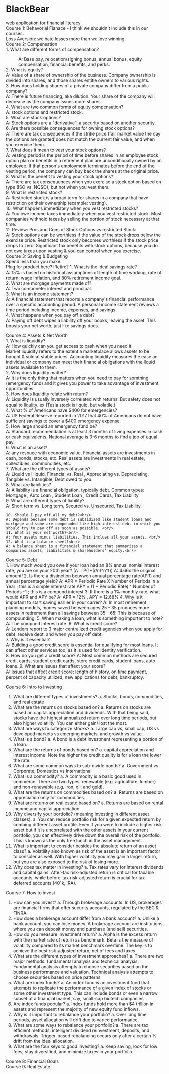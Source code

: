 # BlackBear
web application for financial literacy<br/>
Course 1: Behavorial Fianace - I think we shouldn't include this in our courses. <br/>
  Loss Aversion: we hate losses more than we love winning. <br/>
Course 2: Compensation<br/>
    1. What are different forms of compensation?<br/>
        <dd>A: Base pay, relocation/signing bonus, annual bonus, equity compensation, financial benefits, and perks.<br/></dd>
    2. What is equity?<br/>
        A: Value of a share of ownership of the business. Company ownership is divided into shares, and those shares entitle owners to                various rights. <br/>
    3. How does holding shares of a private company differ from a public company?<br/>
        A: There is future financing, aka dilution. Your share of the company will decrease as the company issues more shares. <br/>
    4. What are two common forms of equity compensation?<br/>
        A: stock options and restricted stock.<br/>
    5. What are stock options?<br/>
        A: Stock options are a "derivative", a security based on another security. <br/>
    6. Are there possible consequences for owning stock options?<br/>
        A: There are tax consequences if the strike price (fair market value the day the options are granted)does not match the current             fair value, and when you exercise them. <br/>
    7. What does it mean to vest your stock options?<br/>
        A:  vesting period is the period of time before shares in an employee stock option plan or benefits in a retirement plan are                    unconditionally owned by an employee. If that person's employment terminates before the end of the vesting period, the                    company can buy back the shares at the original price.<br/>
    8. What is the benefit to vesting your stock options?<br/>
        A: There are tax consequences when you exercise a stock option based on type (ISO vs. NQSO), but not when you vest them. <br/>
    9. What is restricted stock?<br/>
        A: Restricted stock is a broad term for shares in a company that have restriction on their ownership (example: vesting). <br/>
    10. What happens immediately when you vest restricted stocks?<br/>
        A: You owe income taxes immediately when you vest restricted stock. Most companies withhold taxes by selling the portion of               stock necessary at that time. <br/>
    11. Review: Pros and Cons of Stock Options vs restricted Stock:<br/>
        A: Stock options can be worthless if the value of the stock drops below the exercise price. Restricted stock only becomes
          worthless if the stock price drops to zero. Significant tax benefits with stock options, because you do not owe taxes upon                vesting & you can control when you exercise. <br/>
Course 3: Saving & Budgeting<br/>
    Spend less than you make. <br/>
    Plug for product here? iRetire?
    1. What is the ideal savings rate?<br/> 
      A: 15% is based on historical assumptions of length of time working, rate of return, wage inflation, and 80% retirement income            goal.<br/> 
    2. What are morgage payments made of?<br/> 
      A: Two componete: interest and principal.<br/> 
    3. What is an income statement?<br/> 
      A:  A financial statement that reports a company's financial performance over a specific accounting period. A personal income statement reviews a time period including income, expenses, and savings. <br/> 
    4. What happens when you pay off a debt? <br/> 
    A: Paying off debt wipes a liability off your books, leaving the asset. This boosts your net worth, just like savings does. <br/> 
    
Course 4: Assets & Net Worth<br/>
    1. What is liquidity?<br/> 
    A: How quickly can you get access to cash when you need it. <br/> 
    Market liquidity refers to the extent a marketplace allows assets to be bought & sold at stable prices.
    Accounting liquidity measures the ease an individual or company can meet their financial obligations with the liquid assets             available to them. <br/> 
    2. Why does liquidity matter? <br/> 
    A: It is the only thing that matters when you need to pay for somthing (emergency fund) and it gives you power to take advantage of investment opportunities. <br/> 
    3. How does liquidity relate with return?<br/> 
      A: Liquidity is usually inversely correlated with returns. But safety does not equal to liquiity. ex (Tesla stock is liquid, but volatile.) <br/> 
    4. What % of Americans have $400  for emergencies?<br/> 
     A: US Federal Reserve reported in 2017 that 40% of Americans do not have sufficient savings to cover a $400 emergency expense.<br/> 
    5. How large should an emergency fund be?<br/> 
      A: Standard recommendation is at least 3 months of living expenses in cash or cash equivalents. National average is 3-6 months to    find a job of equal pay. <br/> 
    6. What is an asset?<br/> 
      A: any resouce with economic value. Financial assets are investments in cash, bonds, stocks, etc. Real assets are investments in real estate, collectibles, commondities, etc. <br/> 
    7. What are  the different types of assets?<br/> 
      A: Liquid vs Illiquid, Financial vs. Real , Appreciating vs. Depreciating, Tangible vs. Intangible, Debt owed to you. <br/> 
    8. What are liabilities?<br/> 
      A: A liability is a financial obligation, typically debt. Common types: Mortgage , Auto Loan , Student Loan , Credit Cards, Tax Liability<br/> 
    9. What are different types of liability?<br/> 
        A: Short term vs. Long term, Secured vs. Unsecured, Tax Liability. <br/> 

    10. Should I pay off all my debt?<br/> 
    A: Depends because some debt is subsidized like student loans and mortgage and some are compounded like high interest debt in which you should try to pay off as soon as possible. <br/> 
    11. What is your net worth?<br/> 
    A: Your assets minus liabilities. This inclues all your assets. <br/> 
    12. What is a balance sheet?<br/> 
    A: A balance sheet is a financial statement that summarizes a companies assets, liabilities & shareholders’ equity.<br/>  
Course 5: Debt<br/>
    1. How much would you owe if your loan had an 8% annual nomial interest rate, you are on your 20th year? (A = P(1+(r/n)^n*t))
     A: 4.66x the original amount!
    2. Is there a distinction betwwen annual percentage rate(APR) and annual percentage yield?
    A: APR = Periodic Rate X Number of Periods in a Year ; this is a simple interest rate
       APY = (1 + Periodic Rate) ^ Number of Periods -1 ; this is a compund interest
    3. If there is a 1% monthly rate, what would APR and APY be?
      A: APR = 12% , APY = 12.68%
    4. Why is it important to start saving earlier in your carrer?
      A: In most retirement planning models, money saved between ages 25 - 35 produces more assets in retirement than all savings between 35 – 65! This is because of compounding. 
    5. When making a loan, what is something important to note?
     A: The compund interest rate.
    6. What is credit score?<br/> 
    A: Lenders report to 3 major centralized credit agencies when you apply for debt, receive debt, and when you pay off debt. <br/> 
   7. Why is it essential?<br/> 
    A: Building a good credit score is essential for qualifying for most loans. It can affect other services too, as it is used for identity verification. <br/> 
    8. How do you get a credit score?
    A: Most common methods are secured credit cards, student credit cards, store credit cards, student loans, auto loans. 
    9. What are issues that affect your score?<br/> 
    A:  Issues that affect credit score: length of history, on time payment, percent of capacity utilized, new applications for debt, bankruptcy. <br/>  
     
       
Course 6: Intro to Investing<br/>
1.	What are different types of investments?
a.	Stocks, bonds, commodities, and real estate
2.	What are the returns on stocks based on?
a.	Returns on stocks are based on capital appreciation and dividends. With that being said, stocks have the highest annualized return over long time periods, but also higher volatility. You can either gain/ lost the most. 
3.	What are ways to categorize stocks?
a.	Large cap vs, small cap, US vs developed markets vs emerging markets, and growth vs value. 
4.	What is a bond?
a.	A bond is a debt investment representing a portion of a loan. 
5.	What are the returns of bonds based on?
a.	 capital appreciation and interest income. Note the higher the credit quality is for a loan the lower the rate. 
6.	What are some common ways to sub-divide bonds?
a.	Government vs Corporate, Domestics vs International 
7.	What is a commodity?
a.	A commodity is a basic good used in commerce. There are two types: renewable (e.g. agriculture, lumber) and non-renewable (e.g. iron, oil, and gold). 
8.	What are the returns on commodities based on?
a.	Returns are based on appreciation only for commodities. 
9.	What are returns on real estate based on? 
a.	Returns are based on rental income and capital appreciation
10.	Why diversify your portfolio? (meaning investing in different asset classes). 
a.	You can reduce portfolio risk for a given expected return by combing different asset profile. Even if you were to include a higher risk asset but if it is uncorrelated with the other assets in your current portfolio, you can effectively drive down the overall risk of the portfolio. This is known as the only free lunch in the asset management. 
11.	What is important to consider besides the absolute return of an asset class? 
a.	Volatility also known as risk of the asset is an important factor to consider as well.  With higher volatility you may gain a larger return, but you are also exposed to the risk of losing more. 
12.	Why does tax matter in investing?
a.	Tax rates vary for interest dividends and capital gains. After-tax risk-adjusted return is critical for taxable accounts, while before-tax risk-adjusted return is crucial for tax-deferred accounts (401k, IRA). 

Course 7: How to invest<br/>
1.	How can you invest?
a.	Through brokerage accounts. In US, brokerages are financial firms that offer security accounts, regulated by the SEC & FINRA. 
2.	How does a brokerage account differ from a bank account?
a.	Unlike a bank account, you can lose money. A brokerage account are institutions where you can deposit money and purchase (and sell) securities. 
3.	How do you measure investment return?
a.	Alpha is the excess return with the market rate of return as benchmark. Beta is the measure of volatility compared to its market benchmark overtime.  The key is to achieve the best risk-adjusted return, net of fees and taxes. 
4.	What are the different types of investment approaches?
a.	There are two major methods: fundamental analysis and technical analysis. Fundamental analysis attempts to choose securities based on the business performance and valuation. Technical analysis attempts to choose securities based on price patterns. 
5.	What are index funds?
a.	An index fund is an investment fund that attempts to replicate the performance of a given index of stocks or some other investment type. This can include bonds or even a narrow subset of a financial market, say, small-cap biotech companies. 
6.	Are index funds popular?
a.	Index funds hold more than $4 trillion in assets and represent the majority of new equity fund inflows. 
7.	Why is it important to rebalance your portfolio?
a.	Over long time periods, asset allocation will drift due to varied performance. 
8.	What are some ways to rebalance your portfolio?
a.	There are tax efficient methods: intelligent dividend reinvestment, deposits, and withdrawals. Trigger-based rebalancing occurs only after a certain % drift from the ideal allocation. 
9.	What are the four keys to good investing?
a.	Keep saving, look for low fees, stay diversified, and minimize taxes in your portfolio. 



Course 8: Financial Goals<br/>
Course 9: Real Estate<br/>

